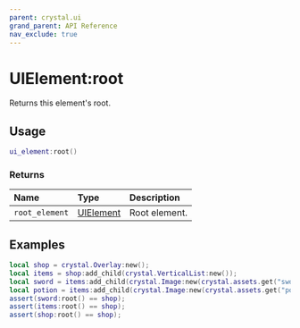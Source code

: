 ```yaml
---
parent: crystal.ui
grand_parent: API Reference
nav_exclude: true
---
```


# UIElement:root

Returns this element's root.

## Usage

```lua
ui_element:root()
```

### Returns

| Name           | Type                    | Description   |
| :------------- | :---------------------- | :------------ |
| `root_element` | [UIElement](ui_element) | Root element. |

## Examples

```lua
local shop = crystal.Overlay:new();
local items = shop:add_child(crystal.VerticalList:new());
local sword = items:add_child(crystal.Image:new(crystal.assets.get("sword.png")));
local potion = items:add_child(crystal.Image:new(crystal.assets.get("potion.png")));
assert(sword:root() == shop);
assert(items:root() == shop);
assert(shop:root() == shop);
```
